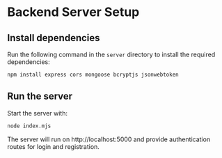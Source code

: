 # Backend Server Setup

## Install dependencies

Run the following command in the `server` directory to install the required dependencies:

```bash
npm install express cors mongoose bcryptjs jsonwebtoken
```

## Run the server

Start the server with:

```bash
node index.mjs
```

The server will run on http://localhost:5000 and provide authentication routes for login and registration.
